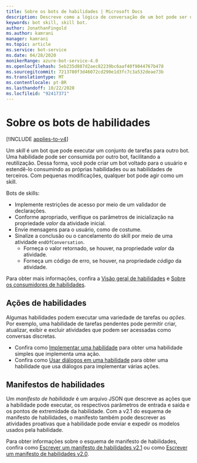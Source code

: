 ```yaml
---
title: Sobre os bots de habilidades | Microsoft Docs
description: Descreve como a lógica de conversação de um bot pode ser usada por outro bot usando o SDK do Bot Framework.
keywords: bot skill, skill bot.
author: JonathanFingold
ms.author: kamrani
manager: kamrani
ms.topic: article
ms.service: bot-service
ms.date: 04/28/2020
monikerRange: azure-bot-service-4.0
ms.openlocfilehash: 5eb235d887d2aec82239bc6aaf40f9044767b478
ms.sourcegitcommit: 7213780f3d46072cd290e1d3fc7c3a532deae73b
ms.translationtype: MT
ms.contentlocale: pt-BR
ms.lasthandoff: 10/22/2020
ms.locfileid: "92417371"
---
```

# <a name="about-skill-bots"></a>Sobre os bots de habilidades

[!INCLUDE [applies-to-v4](../includes/applies-to-v4-current.md)]

Um _skill_ é um bot que pode executar um conjunto de tarefas para outro bot.
Uma habilidade pode ser consumida por outro bot, facilitando a reutilização.
Dessa forma, você pode criar um bot voltado para o usuário e estendê-lo consumindo as próprias habilidades ou as habilidades de terceiros.
Com pequenas modificações, qualquer bot pode agir como um skill.

Bots de skills:

- Implemente restrições de acesso por meio de um validador de declarações.
- Conforme apropriado, verifique os parâmetros de inicialização na propriedade _valor_ da atividade inicial.
- Envie mensagens para o usuário, como de costume.
- Sinalize a conclusão ou o cancelamento do skill por meio de uma atividade `endOfConversation`.
  - Forneça o valor retornado, se houver, na propriedade _valor_ da atividade.
  - Forneça um código de erro, se houver, na propriedade _código_ da atividade.

Para obter mais informações, confira a [Visão geral de habilidades](skills-conceptual.md) e [Sobre os consumidores de habilidades](skills-about-skill-consumers.md).

## <a name="skill-actions"></a>Ações de habilidades

Algumas habilidades podem executar uma variedade de tarefas ou _ações_. Por exemplo, uma habilidade de tarefas pendentes pode permitir criar, atualizar, exibir e excluir atividades que podem ser acessadas como conversas discretas.

<!--TODO Flesh this out-->

- Confira como [Implementar uma habilidade](skill-implement-skill.md) para obter uma habilidade simples que implementa uma ação.
- Confira como [Usar diálogos em uma habilidade](skill-actions-in-dialogs.md) para obter uma habilidade que usa diálogos para implementar várias ações.

## <a name="skill-manifests"></a>Manifestos de habilidades

Um _manifesto de habilidade_ é um arquivo JSON que descreve as ações que a habilidade pode executar, os respectivos parâmetros de entrada e saída e os pontos de extremidade da habilidade. Com a v2.1 do esquema de manifesto de habilidades, o manifesto também pode descrever as atividades proativas que a habilidade pode enviar e expedir os modelos usados pela habilidade.

<!--TODO Flesh this out-->

Para obter informações sobre o esquema de manifesto de habilidades, confira como [Escrever um manifesto de habilidades v2.1](skills-write-manifest-2-1.md) ou como [Escrever um manifesto de habilidades v2.0](skills-write-manifest-2-0.md).
